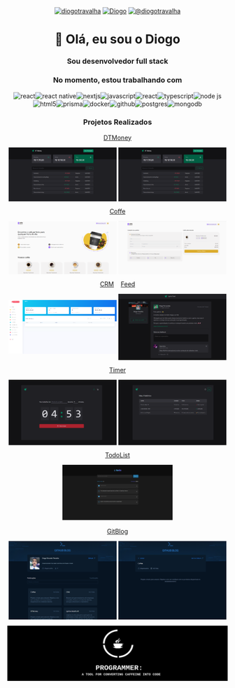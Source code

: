<p align="center">
<a href="https://twitter.com/diogotravalha" target="blank"><img align="center" src="https://cdn.jsdelivr.net/npm/simple-icons@3.0.1/icons/twitter.svg" alt="diogotravalha" height="30" width="30" /></a>
<a href="https://www.linkedin.com/in/diogotravalha" target="blank"><img align="center" src="https://cdn.jsdelivr.net/npm/simple-icons@3.0.1/icons/linkedin.svg" alt="Diogo" height="30" width="30" /></a>
<a href="https://www.instagram.com/diogotravalha/" target="blank"><img align="center" src="https://cdn.jsdelivr.net/npm/simple-icons@3.0.1/icons/instagram.svg" alt="@diogotravalha" height="30" width="30" /></a>
</p>
<h1 align="center">👋 Olá, eu sou o Diogo</h1>
<h3 align="center">Sou desenvolvedor full stack</h3>

<h3 align="center">No momento, estou trabalhando com</h3>
<p align="center">
<img align="center" src="https://img.shields.io/badge/-React-45b8d8?style=flat-square&logo=react&logoColor=white" alt="react" /><img align="center" src="https://img.shields.io/badge/React%20Native-69529c?style=flat-square&logo=react&logoColor=white" alt="react native" /><img align="center" src="https://img.shields.io/badge/Next%20Js-000000?style=flat-square&logo=Next.js&logoColor=white" alt="nextjs" /><img align="center" src="https://img.shields.io/badge/Javascript-F7DF1E?style=flat-square&logo=JavaScript&logoColor=white" alt="javascript" /><img align="center" src="https://img.shields.io/badge/-React-45b8d8?style=flat-square&logo=react&logoColor=white" alt="react" /><img align="center" src="https://img.shields.io/badge/-TypeScript-007ACC?style=flat-square&logo=typescript&logoColor=white" alt="typescript" /><img align="center" src="https://img.shields.io/badge/Node%20JS-8eca4c?style=flat-square&logo=Node.js&logoColor=white" alt="node js" /><img align="center" src="https://img.shields.io/badge/-HTML5-E34F26?style=flat-square&logo=html5&logoColor=white" alt="html5" /><img align="center" src="https://img.shields.io/badge/prisma-163249?style=flat-square&logo=prisma&logoColor=white" alt="prisma" /><img align="center" src="https://img.shields.io/badge/-Docker-46a2f1?style=flat-square&logo=docker&logoColor=white" alt="docker" /><img align="center" src="https://img.shields.io/badge/-Git-F05032?style=flat-square&logo=git&logoColor=white" alt="github" /><img align="center" src="https://img.shields.io/badge/Postgres-30608e?style=flat-square&logo=PostgreSQL&logoColor=white" alt="postgres" /><img align="center" src="https://img.shields.io/badge/-MongoDB-13aa52?style=flat-square&logo=mongodb&logoColor=white" alt="mongodb" />
</p>



<h3 align="center">Projetos Realizados</h3>


<div align="center">

<a href="https://github.com/DiogoTravalha/DTMoney" target="blank">DTMoney</a>
  
<a href="https://github.com/DiogoTravalha/DTMoney" target="blank"><img align="center" src="https://github.com/DiogoTravalha/DTMoney/blob/main/preview.png" alt="dtmoney" width="49%" /><a>  </a><img align="center" src="https://github.com/DiogoTravalha/DTMoney/blob/main/preview.png" alt="dtmoney" width="49%" /></a>

<a href="https://github.com/DiogoTravalha/Coffee" target="blank">Coffe</a>
  
<a href="https://github.com/DiogoTravalha/Coffee" target="blank"><img align="center" src="https://github.com/DiogoTravalha/Coffee/blob/main/preview.png" alt="coffee" width="49%" /><a>  </a><img align="center" src="https://github.com/DiogoTravalha/Coffee/raw/main/preview2.png" alt="coffee" width="49%" /></a>

<a href="https://github.com/DiogoTravalha/CRM" target="blank" width="50%" >CRM</a><a>&nbsp;&nbsp;&nbsp;&nbsp;</a><a href="https://github.com/DiogoTravalha/igniteFeed" target="blank" width="50%">Feed</a>  
  
<a href="https://github.com/DiogoTravalha/CRM" target="blank"><img align="center" src="https://github.com/DiogoTravalha/CRM/raw/main/crm.png" alt="CRM" width="49%" /><a> </a><img align="center" src="https://github.com/DiogoTravalha/igniteFeed/raw/main/preview.png" alt="igniteFeed" width="49%" /></a>

<a href="https://github.com/DiogoTravalha/Timer" target="blank">Timer</a>
  
<a href="https://github.com/DiogoTravalha/Timer" target="blank"><img align="center" src="https://github.com/DiogoTravalha/Timer/raw/main/preview.png" alt="timer" width="49%" /><a>  </a><img align="center" src="https://github.com/DiogoTravalha/Timer/raw/main/preview1.png" alt="timer" width="49%" /></a>

<a href="https://github.com/DiogoTravalha/TodoList" target="blank">TodoList</a>
  
<a href="https://github.com/DiogoTravalha/TodoList" target="blank"><img src="https://github.com/DiogoTravalha/TodoList/blob/main/todo.png" width="50%" ><a/>
  
<a href="https://github.com/DiogoTravalha/GitBlog" target="blank">GitBlog</a>
  
<a href="https://github.com/DiogoTravalha/GitBlog" target="blank"><img align="center" src="https://github.com/DiogoTravalha/GitBlog/raw/main/preview.png" alt="GitBlog" width="49%" /><a>  </a><img align="center" src="https://github.com/DiogoTravalha/GitBlog/raw/main/preview1.png" alt="GitBlog" width="49%" /></a>

</div>

![Screenshot](https://raw.githubusercontent.com/DiogoTravalha/CRM/main/banneradm.png)
